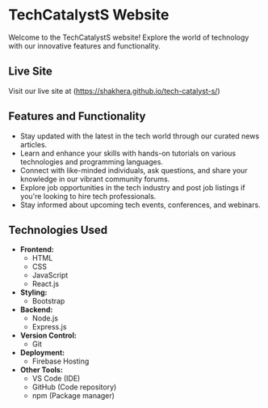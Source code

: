 # TechCatalystS Website

Welcome to the TechCatalystS website! Explore the world of technology with our innovative features and functionality.

## Live Site

Visit our live site at (https://shakhera.github.io/tech-catalyst-s/)

## Features and Functionality

- Stay updated with the latest in the tech world through our curated news articles.
- Learn and enhance your skills with hands-on tutorials on various technologies and programming languages.
- Connect with like-minded individuals, ask questions, and share your knowledge in our vibrant community forums.
- Explore job opportunities in the tech industry and post job listings if you're looking to hire tech professionals.
- Stay informed about upcoming tech events, conferences, and webinars.

## Technologies Used

- **Frontend:**
  - HTML
  - CSS
  - JavaScript
  - React.js
- **Styling:**
  - Bootstrap
- **Backend:**
  - Node.js
  - Express.js
- **Version Control:**
  - Git
- **Deployment:**
  - Firebase Hosting
- **Other Tools:**
  - VS Code (IDE)
  - GitHub (Code repository)
  - npm (Package manager)
